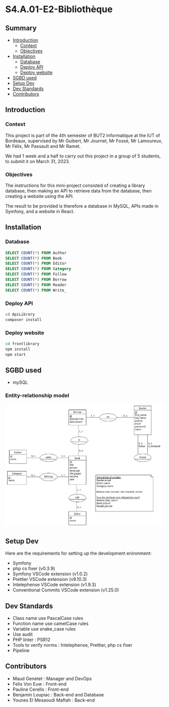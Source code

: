 # S4.A.01-E2-Bibliothèque

## Summary

* [Introduction](#introduction)
  * [Context](#context)
  * [Objectives](#objectives)
* [Installation](#installation)
    * [Database](#database)
    * [Deploy API](#deploy-api)
    * [Deploy website](#deploy-website)
* [SGBD used](#sgbd-used)
* [Setup Dev](#setup-dev)
* [Dev Standards](#dev-standards)
* [Contributors](#contributors)

## Introduction

### Context
This project is part of the 4th semester of BUT2 Informatique at the IUT of Bordeaux, supervised by Mr Guibert, Mr Journet, Mr Fossé, Mr Lamoureux, Mr Félix, Mr Passault and Mr Ramet.

We had 1 week and a half to carry out this project in a group of 5 students, to submit it on March 31, 2023.

### Objectives
The instructions for this mini-project consisted of creating a library database, then making an API to retrieve data from the database, then creating a website using the API.

The result to be provided is therefore a database in MySQL, APIs made in Symfony, and a website in React.

## Installation

### Database

```sql
SELECT COUNT(*) FROM Author
SELECT COUNT(*) FROM Book
SELECT COUNT(*) FROM Editor
SELECT COUNT(*) FROM Category
SELECT COUNT(*) FROM Follow
SELECT COUNT(*) FROM Borrow
SELECT COUNT(*) FROM Reader
SELECT COUNT(*) FROM Write_
```

### Deploy API

```bash
cd ApiLibrary
composer install
```

### Deploy website

```bash
cd frontlibrary
npm install
npm start
```

## SGBD used

- mySQL

### Entity-relationship model

![model](images/schema_bd.png)

## Setup Dev

Here are the requirements for setting up the development enironment:

- Symfony
- php cs fixer (v0.3.9)
- Symfony VSCode extension (v1.0.2)
- Prettier VSCode extension (v9.10.3)
- Intelephense VSCode extension (v1.9.3)
- Conventional Commits VSCode extension (v1.25.0)

## Dev Standards

- Class name use PascalCase rules
- Function name use camelCase rules
- Variable use snake_case rules
- Use audit
- PHP linter : PSR12
- Tools to verify norms : Intelephense, Prettier, php cs fixer
- Pipeline

## Contributors
- Maud Genetet : Manager and DevOps
- Felix Von Euw : Front-end
- Pauline Cerello : Front-end
- Benjamin Loupiac : Back-end and Database
- Younes El Mesaoudi Maftah : Back-end


